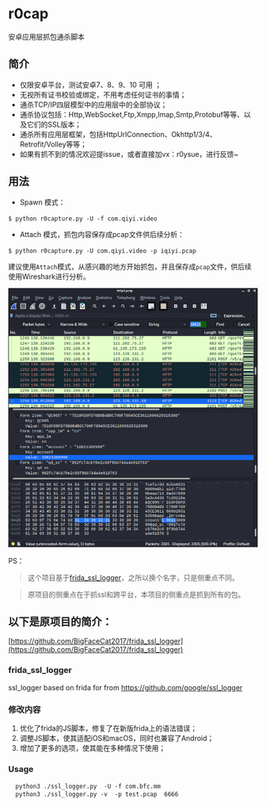 # r0cap

安卓应用层抓包通杀脚本

## 简介

- 仅限安卓平台，测试安卓7、8、9、10 可用 ；
- 无视所有证书校验或绑定，不用考虑任何证书的事情；
- 通杀TCP/IP四层模型中的应用层中的全部协议；
- 通杀协议包括：Http,WebSocket,Ftp,Xmpp,Imap,Smtp,Protobuf等等、以及它们的SSL版本；
- 通杀所有应用层框架，包括HttpUrlConnection、Okhttp1/3/4、Retrofit/Volley等等；
- 如果有抓不到的情况欢迎提issue，或者直接加vx：r0ysue，进行反馈~

## 用法

- Spawn 模式：

`$ python r0capture.py -U -f com.qiyi.video`

- Attach 模式，抓包内容保存成pcap文件供后续分析：

`$ python r0capture.py -U com.qiyi.video -p iqiyi.pcap`

建议使用`Attach`模式，从感兴趣的地方开始抓包，并且保存成`pcap`文件，供后续使用Wireshark进行分析。

![](Sample.PNG)



PS：

> 这个项目基于[frida_ssl_logger](https://github.com/BigFaceCat2017/frida_ssl_logger)，之所以换个名字，只是侧重点不同。

> 原项目的侧重点在于抓ssl和跨平台，本项目的侧重点是抓到所有的包。

## 以下是原项目的简介：

[https://github.com/BigFaceCat2017/frida_ssl_logger](https://github.com/BigFaceCat2017/frida_ssl_logger)

### frida_ssl_logger
ssl_logger based on frida
for from https://github.com/google/ssl_logger

### 修改内容
1. 优化了frida的JS脚本，修复了在新版frida上的语法错误；
2. 调整JS脚本，使其适配iOS和macOS，同时也兼容了Android；
3. 增加了更多的选项，使其能在多种情况下使用；

### Usage
  ```shell
    python3 ./ssl_logger.py  -U -f com.bfc.mm
    python3 ./ssl_logger.py -v  -p test.pcap  6666
  ````
